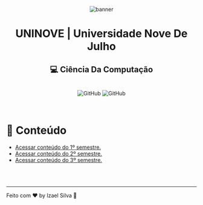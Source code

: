 <div align="center">

![banner](https://www.uninove.br/logo-uninove.svg)

</div>

<h1 align="center">UNINOVE | Universidade Nove De Julho</h1>

 <h2 align="center">
    💻 Ciência Da Computação
 </h2>

<br>

 <div align="center">
    <img alt="GitHub" src="https://img.shields.io/github/license/Ias4g/take-home-coding-challenge?color=%2323BFD0&logoColor=%230F0F0F"/>
    <img alt="GitHub" src="https://img.shields.io/badge/PRs-welcome-23BFD0" />
</div>

<br>
<br>

# 🚀 Conteúdo
* [Acessar conteúdo do 1º semestre.](./primeiro-semestre-2022)
* [Acessar conteúdo do 2º semestre.](./segundo-semestre-2022/)
* [Acessar conteúdo do 3º semestre.](./terceiro-semestre-2023//)

<br>
<br>
<hr>

Feito com ♥ by Izael Silva 👋